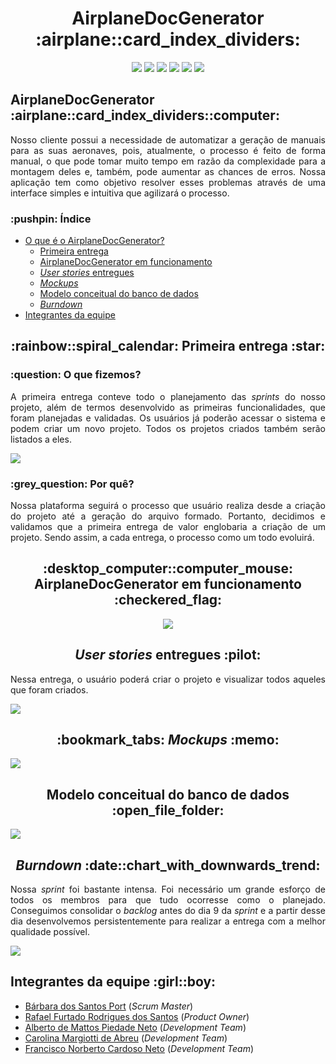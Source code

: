 <html>
       <head></head>
       <body>
              <h1 align="center">AirplaneDocGenerator :airplane::card_index_dividers:</h1>
              <p align="center">
                     <img src="https://img.shields.io/badge/Electron-2B2E3A?style=for-the-badge&logo=electron&logoColor=9FEAF9">
                     <img src="https://img.shields.io/badge/React-20232A?style=for-the-badge&logo=react&logoColor=61DAFB">
                     <img src="https://img.shields.io/badge/HTML-239120?style=for-the-badge&logo=html5&logoColor=white">
                     <img src="https://img.shields.io/badge/Tailwind_CSS-38B2AC?style=for-the-badge&logo=tailwind-css&logoColor=white">
                     <img src="https://img.shields.io/badge/Spring_Boot-F2F4F9?style=for-the-badge&logo=spring-boot">
                     <img src="https://img.shields.io/badge/PostgreSQL-316192?style=for-the-badge&logo=postgresql&logoColor=white">
              </p>
              <h2 section="">AirplaneDocGenerator :airplane::card_index_dividers::computer:</h2>
              <p align="justify">Nosso cliente possui a necessidade de automatizar a geração de manuais para as suas aeronaves, pois, atualmente, o processo é feito de forma manual, o que pode tomar muito tempo em razão da complexidade para a montagem deles e, também, pode aumentar as chances de erros. Nossa aplicação tem como objetivo resolver esses problemas através de uma interface simples e intuitiva que agilizará o processo.</p>
              <h3>:pushpin: Índice</h3>
              <ul>
                     <li><a href="">O que é o AirplaneDocGenerator?</a>
                     <ul>
                            <li><a href="">Primeira entrega</a>
                            <li><a href="">AirplaneDocGenerator em funcionamento</a>
                            <li><a href=""><i>User stories</i> entregues</a>
                            <li><a href=""><i>Mockups</i></a>
                            <li><a href="">Modelo conceitual do banco de dados</a>
                            <li><a href=""><i>Burndown</i></a>
                     </ul>
                     <li><a href="">Integrantes da equipe</a>
              </ul>
              <h2 align="center">:rainbow::spiral_calendar: Primeira entrega :star:</h3>
              <h3>:question: O que fizemos?</h2>
              <p align="justify">A primeira entrega conteve todo o planejamento das <i>sprints</i> do nosso projeto, além de termos desenvolvido as primeiras funcionalidades, que foram planejadas e validadas. Os usuários já poderão acessar o sistema e podem criar um novo projeto. Todos os projetos criados também serão listados a eles.</p>
              <img src="card">
              <h3>:grey_question: Por quê?</h2>
              <p align="justify">Nossa plataforma seguirá o processo que usuário realiza desde a criação do projeto até a geração do arquivo formado. Portanto, decidimos e validamos que a primeira entrega de valor englobaria a criação de um projeto. Sendo assim, a cada entrega, o processo como um todo evoluirá.</p>
              <h2 align="center">:desktop_computer::computer_mouse: AirplaneDocGenerator em funcionamento :checkered_flag:</h3>
              <p align="center"><img src="gif"></p>
              <h2 align="center"><i>User stories</i> entregues :pilot:</h3>
              <p align="justify">Nessa entrega, o usuário poderá criar o projeto e visualizar todos aqueles que foram criados.</p>
              <img src="userstories">
              <h2 align="center">:bookmark_tabs: <i>Mockups</i> :memo:</h3>
              <img src="mockups">
              <h2 align="center">Modelo conceitual do banco de dados :open_file_folder:</h3>
              <img src="bd">
              <h2 align="center"><i>Burndown</i> :date::chart_with_downwards_trend:</h3>
              <p align="justify">Nossa <i>sprint</i> foi bastante intensa. Foi necessário um grande esforço de todos os membros para que tudo ocorresse como o planejado. Conseguimos consolidar o <i>backlog</i> antes do dia 9 da <i>sprint</i> e a partir desse dia desenvolvemos persistentemente para realizar a entrega com a melhor qualidade possível.</p>
              <img src="burndown">
              <h2>Integrantes da equipe :girl::boy:</h2>
              <ul>
                     <li><a href="https://www.linkedin.com/in/b%C3%A1rbara-port-402158198/">Bárbara dos Santos Port</a> (<i>Scrum Master</i>)
                     <li><a href="https://www.linkedin.com/in/rafael-furtado-613a9712a/">Rafael Furtado Rodrigues dos Santos</a> (<i>Product Owner</i>)
                     <li><a href="https://www.linkedin.com/in/alberto-de-mattos-piedade-neto-2b758035/">Alberto de Mattos Piedade Neto</a> (<i>Development Team</i>)
                     <li><a href="https://www.linkedin.com/in/carolina-margiotti-703897193/">Carolina Margiotti de Abreu</a> (<i>Development Team</i>)
                     <li><a href="https://www.linkedin.com/in/francisco-cardoso-1954651b2/">Francisco Norberto Cardoso Neto</a> (<i>Development Team</i>)
              </ul>
       </body>
</html>
